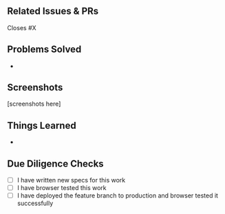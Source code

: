 ## Related Issues & PRs

Closes #X

## Problems Solved

-

## Screenshots

[screenshots here]

## Things Learned

-

## Due Diligence Checks

- [ ] I have written new specs for this work
- [ ] I have browser tested this work
- [ ] I have deployed the feature branch to production and browser tested it successfully
